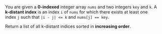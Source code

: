 You are given a **0-indexed** integer array `nums` and two integers `key` and `k`. A **k-distant index** is an index `i` of `nums` for which there exists at least one index `j` such that `|i - j| <= k` and `nums[j] == key`.

Return a list of all k-distant indices sorted in **increasing order**.